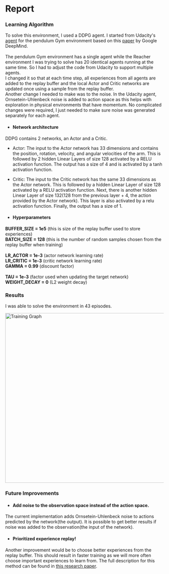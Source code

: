 # Report

### Learning Algorithm

To solve this environment, I used a DDPG agent. I started from Udacity's [agent](https://github.com/udacity/deep-reinforcement-learning/blob/master/ddpg-pendulum/ddpg_agent.py) for the pendulum Gym environment based on this [paper](https://arxiv.org/pdf/1509.02971.pdf) by Google DeepMind. 
\
\
The pendulum Gym environment has a single agent while the Reacher environment I was trying to solve has 20 identical agents running at the same time. So I had to adjust the code from Udacity to support multiple agents. 
\
I changed it so that at each time step, all experiences from all agents are added to the replay buffer and the local Actor and Critic networks are updated once using a sample from the replay buffer.
\
Another change I needed to make was to the noise. In the Udacity agent, Ornsetein-Uhlenbeck noise is added to action space as this helps with exploration in physical environments that have momentum. No complicated changes were required, I just needed to make sure noise was generated separately for each agent.

- #### Network architecture

DDPG contains 2 networks, an Actor and a Critic.
- Actor:
The input to the Actor network has 33 dimensions and contains the position, rotation, velocity, and angular velocities of the arm. This is followed by 2 hidden Linear Layers of size 128 activated by a RELU activation function. The output has a size of 4 and is activated by a tanh activation function.
- Critic:
The input to the Critic network has the same 33 dimensions as the Actor network. This is followed by a hidden Linear Layer of size 128 activated by a RELU activation function. Next, there is another hidden Linear Layer of size 132(128 from the previous layer + 4, the action provided by the Actor network). This layer is also activated by a relu activation function. Finally, the output has a size of 1.

- #### Hyperparameters


<strong>BUFFER_SIZE = 1e5</strong> (this is size of the replay buffer used to store experiences)\
<strong>BATCH_SIZE = 128</strong> (this is the number of random samples chosen from the replay buffer when training)\
\
<strong>LR_ACTOR = 1e-3</strong> (actor network learning rate)\
<strong>LR_CRITIC = 1e-3</strong> (critic network learning rate)\
<strong>GAMMA = 0.99</strong> (discount factor)\
\
<strong>TAU = 1e-3</strong> (factor used when updating the target network)\
<strong>WEIGHT_DECAY = 0</strong> (L2 weight decay)


### Results

I was able to solve the environment in 43 episodes.

<img width="540" alt="Training Graph" src="https://github.com/vladfatu/project-continuous-control-udacity/assets/1000350/5c0f8db0-f6c1-4c3d-b7ce-32866787f39d">

### Future Improvements

- #### Add noise to the observation space instead of the action space.
The current implementation adds Ornsetein-Uhlenbeck noise to actions predicted by the network(the output). It is possible to get better results if noise was added to the observation(the input of the network).

- #### Prioritized experience replay!
Another improvement would be to choose better experiences from the replay buffer. This should result in faster training as we will more often choose important experiences to learn from. The full description for this method can be found in [this research paper](https://arxiv.org/abs/1511.05952).
